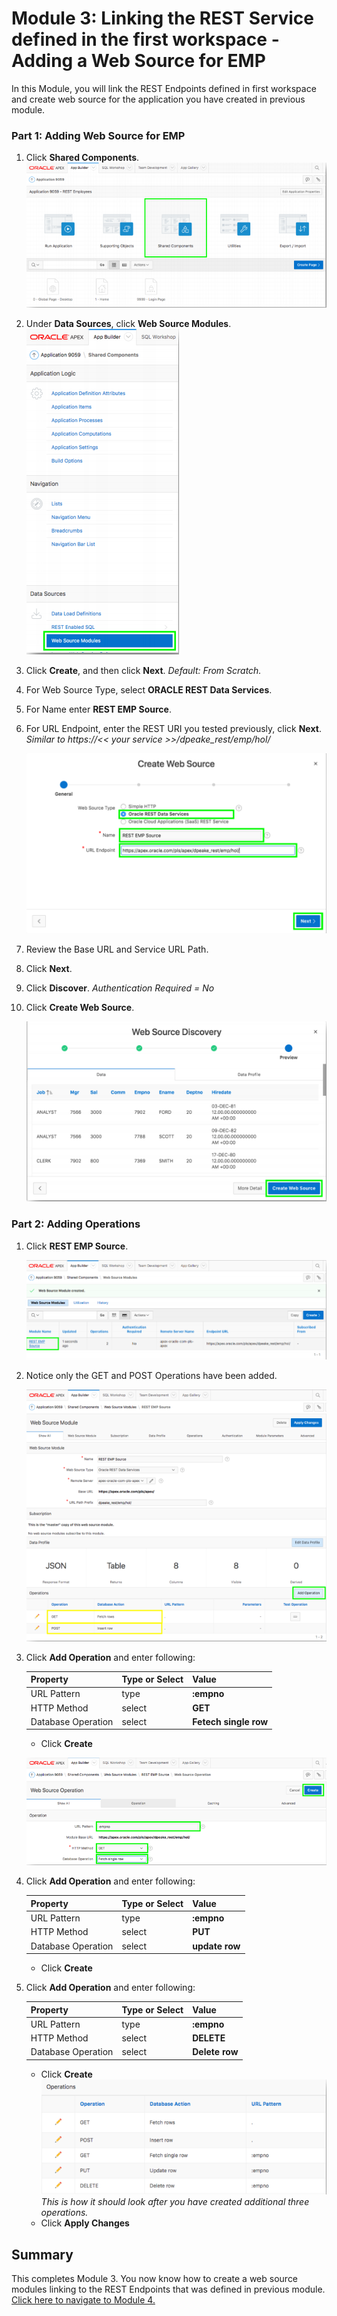 # Module 3: Linking the REST Service defined in the first workspace - Adding a Web Source for EMP

In this Module, you will link the REST Endpoints defined in first workspace and create web source for the application you have created in previous module.
### **Part 1**: Adding Web Source for EMP 

1. Click **Shared Components**.  
    ![](images/3/click-shared-components.png)
2. Under **Data Sources**, click **Web Source Modules**.  
    ![](images/3/web-source-modules.png)
3. Click **Create**, and then click **Next**. 
    *Default: From Scratch.*
5. For Web Source Type, select **ORACLE REST Data Services**.
6. For Name enter **REST EMP Source**.
7. For URL Endpoint, enter the REST URI you tested previously, click **Next**.
    *Similar to https://<< your service >>/dpeake_rest/emp/hol/*

    ![](images/3/web-source-type.png)

8. Review the Base URL and Service URL Path.
9. Click **Next**.
10. Click **Discover**.
    *Authentication Required = No*
11. Click **Create Web Source**.

    ![](images/3/create-web-source.png)

### **Part 2**: Adding Operations

1. Click **REST EMP Source**.

    ![](images/3/click-rest-emp-source.png)

2. Notice only the GET and POST Operations have been added.

    ![](images/3/click-add-operation.png)

3. Click **Add Operation** and enter following:

    | Property | Type or Select | Value |
    | --- | --- | --- |
    | URL Pattern | type | **:empno** |
    | HTTP Method | select | **GET** |
    | Database Operation | select | **Fetech single row** |
    - Click **Create** 

    ![](images/3/select-database-operation.png)

4.  Click **Add Operation** and enter following:

    | Property | Type or Select | Value |
    | --- | --- | --- |
    | URL Pattern | type | **:empno** |
    | HTTP Method | select | **PUT** |
    | Database Operation | select | **update row** |
    - Click **Create**

5. Click **Add Operation** and enter following:

    | Property | Type or Select | Value |
    | --- | --- | --- |
    | URL Pattern | type | **:empno** |
    | HTTP Method | select | **DELETE** |
    | Database Operation | select | **Delete row** |
    - Click **Create**  
    ![](images/3/operations.png)
    *This is how it should look after you have created additional three operations.*
    - Click **Apply Changes**
## Summary

This completes Module 3. You now know how to create a web source modules linking to the REST Endpoints that was defined in previous module.  [Click here to navigate to Module 4.](4-defining-the-report-and-form-on-emp-creating-pages.md)
